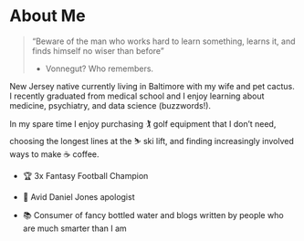 # About Me

>“Beware of the man who works hard to learn something, learns it, and finds himself no wiser than before” 
>- Vonnegut? Who remembers. 

New Jersey native currently living in Baltimore with my wife and pet cactus. I recently graduated from medical school and I enjoy learning about medicine, psychiatry, and data science (buzzwords!). 

In my spare time I enjoy purchasing :golfing: golf equipment that I don’t need, choosing the longest lines at the :skier: ski lift, and finding increasingly involved ways to make :coffee: coffee. 

- :trophy: 3x Fantasy Football Champion

- :football: Avid Daniel Jones apologist

- :books: Consumer of fancy bottled water and blogs written by people who are much smarter than I am
